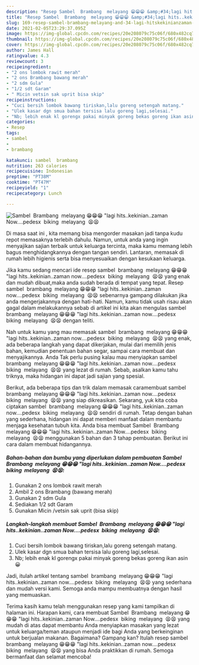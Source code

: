 ```yaml
---
description: "Resep Sambel  Brambang  melayang 😁😁😁 &amp;#34;lagi hits..kekinian..zaman Now....pedesx  biking  melayang  😫😫 yang lezat Untuk Jualan"
title: "Resep Sambel  Brambang  melayang 😁😁😁 &amp;#34;lagi hits..kekinian..zaman Now....pedesx  biking  melayang  😫😫 yang lezat Untuk Jualan"
slug: 169-resep-sambel-brambang-melayang-and-34-lagi-hitskekinianzaman-nowpedesx-biking-melayang-yang-lezat-untuk-jualan
date: 2021-02-05T23:29:37.095Z
image: https://img-global.cpcdn.com/recipes/20e208079c75c06f/680x482cq70/sambel-brambang-melayang-😁😁😁-lagi-hitskekinianzaman-nowpedesx-biking-melayang-😫😫-foto-resep-utama.jpg
thumbnail: https://img-global.cpcdn.com/recipes/20e208079c75c06f/680x482cq70/sambel-brambang-melayang-😁😁😁-lagi-hitskekinianzaman-nowpedesx-biking-melayang-😫😫-foto-resep-utama.jpg
cover: https://img-global.cpcdn.com/recipes/20e208079c75c06f/680x482cq70/sambel-brambang-melayang-😁😁😁-lagi-hitskekinianzaman-nowpedesx-biking-melayang-😫😫-foto-resep-utama.jpg
author: James Hall
ratingvalue: 4.3
reviewcount: 3
recipeingredient:
- "2 ons lombok rawit merah"
- "2 ons Brambang bawang merah"
- "2 sdm Gula"
- "1/2 sdt Garam"
- " Micin vetsin sak uprit bisa skip"
recipeinstructions:
- "Cuci bersih lombok bawang tiriskan,lalu goreng setengah matang."
- "Ulek kasar dgn smua bahan tersisa lalu goreng lagi,selesai."
- "Nb; lebih enak kl gorengx pakai minyak goreng bekas goreng ikan asin 😀"
categories:
- Resep
tags:
- sambel
- 
- brambang

katakunci: sambel  brambang 
nutrition: 263 calories
recipecuisine: Indonesian
preptime: "PT38M"
cooktime: "PT47M"
recipeyield: "1"
recipecategory: Lunch

---
```



![Sambel  Brambang  melayang 😁😁😁 &#34;lagi hits..kekinian..zaman Now....pedesx  biking  melayang  😫😫](https://img-global.cpcdn.com/recipes/20e208079c75c06f/680x482cq70/sambel-brambang-melayang-😁😁😁-lagi-hitskekinianzaman-nowpedesx-biking-melayang-😫😫-foto-resep-utama.jpg)

Di masa  saat ini , kita memang bisa mengorder masakan jadi tanpa kudu repot memasaknya terlebih dahulu. Namun, untuk anda yang ingin menyajikan sajian terbaik untuk keluarga tercinta, maka kamu memang lebih bagus menghidangkannya dengan tangan sendiri. Lantaran, memasak di rumah lebih higienis serta bisa menyesuaikan dengan kesukaan keluarga.

Jika kamu sedang mencari ide resep sambel  brambang  melayang 😁😁😁 &#34;lagi hits..kekinian..zaman now....pedesx  biking  melayang  😫😫 yang enak dan mudah dibuat,maka anda sudah berada di tempat yang tepat. Resep sambel  brambang  melayang 😁😁😁 &#34;lagi hits..kekinian..zaman now....pedesx  biking  melayang  😫😫  sebenarnya gampang dilakukan jika anda mengerjakannya dengan hati-hati. Namun, kamu tidak usah risau akan gagal dalam melakukannya 
sebab di artikel ini kita akan mengulas sambel  brambang  melayang 😁😁😁 &#34;lagi hits..kekinian..zaman now....pedesx  biking  melayang  😫😫 dengan teliti.  



Nah untuk kamu yang mau memasak sambel  brambang  melayang 😁😁😁 &#34;lagi hits..kekinian..zaman now....pedesx  biking  melayang  😫😫 yang enak, ada beberapa langkah yang dapat dikerjakan, mulai dari memilih jenis bahan, kemudian penentuan bahan segar, sampai cara membuat dan menyajikannya. Anda Tak perlu pusing kalau mau menyiapkan sambel  brambang  melayang 😁😁😁 &#34;lagi hits..kekinian..zaman now....pedesx  biking  melayang  😫😫 yang lezat di rumah. Sebab, asalkan kamu  tahu triknya, maka hidangan ini dapat jadi sajian yang spesial.

Berikut, ada beberapa tips dan trik dalam memasak caramembuat sambel  brambang  melayang 😁😁😁 &#34;lagi hits..kekinian..zaman now....pedesx  biking  melayang  😫😫 yang siap dikreasikan. Sekarang, yuk kita coba ciptakan sambel  brambang  melayang 😁😁😁 &#34;lagi hits..kekinian..zaman now....pedesx  biking  melayang  😫😫 sendiri di rumah. Tetap dengan bahan yang sederhana, hidangan ini dapat memberi manfaat dalam membantu menjaga kesehatan tubuh kita. Anda bisa membuat Sambel  Brambang  melayang 😁😁😁 &#34;lagi hits..kekinian..zaman Now....pedesx  biking  melayang  😫😫 menggunakan 5 bahan dan 3 tahap pembuatan. Berikut ini cara dalam membuat hidangannya.

<!--inarticleads1-->

##### Bahan-bahan dan bumbu yang diperlukan dalam pembuatan Sambel  Brambang  melayang 😁😁😁 &#34;lagi hits..kekinian..zaman Now....pedesx  biking  melayang  😫😫:

1. Gunakan 2 ons lombok rawit merah
1. Ambil 2 ons Brambang (bawang merah)
1. Gunakan 2 sdm Gula
1. Sediakan 1/2 sdt Garam
1. Gunakan  Micin /vetsin sak uprit (bisa skip)




<!--inarticleads2-->

##### Langkah-langkah membuat Sambel  Brambang  melayang 😁😁😁 &#34;lagi hits..kekinian..zaman Now....pedesx  biking  melayang  😫😫:

1. Cuci bersih lombok bawang tiriskan,lalu goreng setengah matang.
1. Ulek kasar dgn smua bahan tersisa lalu goreng lagi,selesai.
1. Nb; lebih enak kl gorengx pakai minyak goreng bekas goreng ikan asin 😀




Jadi, itulah artikel tentang  sambel  brambang  melayang 😁😁😁 &#34;lagi hits..kekinian..zaman now....pedesx  biking  melayang  😫😫  yang sederhana dan mudah versi kami. Semoga anda mampu membuatnya dengan hasil yang memuaskan. 

Terima kasih kamu telah menggunakan resep yang kami tampilkan di halaman ini. Harapan kami, cara membuat  Sambel  Brambang  melayang 😁😁😁 &#34;lagi hits..kekinian..zaman Now....pedesx  biking  melayang  😫😫 yang mudah di atas dapat membantu Anda menyiapkan masakan yang lezat untuk keluarga/teman ataupun menjadi ide bagi Anda yang berkeinginan untuk berjualan makanan. Bagaimana? Gampang kan? Itulah resep sambel  brambang  melayang 😁😁😁 &#34;lagi hits..kekinian..zaman now....pedesx  biking  melayang  😫😫 yang bisa Anda praktikkan di rumah. Semoga bermanfaat dan selamat mencoba!

